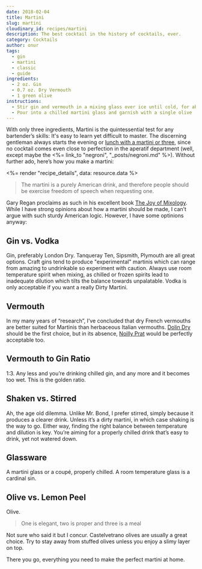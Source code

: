 ```yaml
---
date: 2018-02-04
title: Martini
slug: martini
cloudinary_id: recipes/martini
description: The best cocktail in the history of cocktails, ever.
category: Cocktails
author: onur
tags:
  - gin
  - martini
  - classic
  - guide
ingredients:
  - 2 oz. Gin
  - 0.7 oz. Dry Vermouth
  - 1 green olive
instructions:
  - Stir gin and vermouth in a mixing glass over ice until cold, for about 30 seconds
  - Pour into a chilled martini glass and garnish with a single olive
---
```


With only three ingredients, Martini is the quintessential test for any bartender’s skills: It's easy to learn yet difficult to master. The discerning gentleman always starts the evening or [lunch with a martini or three](https://en.wikipedia.org/wiki/Three-martini_lunch), since no cocktail comes even close to perfection in the aperatif department (well, except maybe the <%= link_to "negroni", "\_posts/negroni.md" %>). Without further ado, here’s how you make a martini:

<%= render "recipe_details", data: resource.data %>

> The martini is a purely American drink, and therefore people should be exercise freedom of speech when requesting one.

Gary Regan proclaims as such in his excellent book [The Joy of Mixology](https://www.goodreads.com/book/show/454346.The_Joy_of_Mixology). While I have strong opinions about how a martini should be made, I can’t argue with such sturdy American logic. However, I have some optinions anyway:

## Gin vs. Vodka

Gin, preferably London Dry. Tanqueray Ten, Sipsmith, Plymouth are all great options. Craft gins tend to produce "experimental" martinis which can range from amazing to undrinkable so experiment with caution. Always use room temperature spirit when mixing, as chilled or frozen spirits lead to inadequate dilution which tilts the balance towards unpalatable. Vodka is only acceptable if you want a really Dirty Martini.

## Vermouth

In my many years of “research”, I’ve concluded that dry French vermouths are better suited for Martinis than herbaceous Italian vermouths. [Dolin Dry](https://www.dolin.fr/en/products/vermouth-dry/) should be the first choice, but in its absence, [Noilly Prat](https://www.noillyprat.com/) would be perfectly acceptable too.

## Vermouth to Gin Ratio

1:3. Any less and you’re drinking chilled gin, and any more and it becomes too wet. This is the golden ratio.

## Shaken vs. Stirred

Ah, the age old dilemma. Unlike Mr. Bond, I prefer stirred, simply because it produces a clearer drink. Unless it’s a dirty martini, in which case shaking is the way to go. Either way, finding the right balance between temperature and dilution is key. You’re aiming for a properly chilled drink that’s easy to drink, yet not watered down.

## Glassware

A martini glass or a coupé, properly chilled. A room temperature glass is a cardinal sin.

## Olive vs. Lemon Peel

Olive.

> One is elegant, two is proper and three is a meal

Not sure who said it but I concur. Castelvetrano olives are usually a great choice. Try to stay away from stuffed olives unless you enjoy a slimy layer on top.

There you go, everything you need to make the perfect martini at home.
